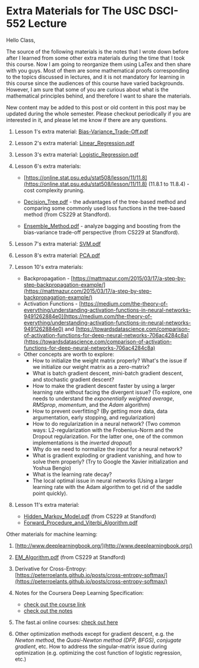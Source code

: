 # Extra Materials for The USC DSCI-552 Lecture

Hello Class,

The source of the following materials is the notes that I wrote down before after I learned from some other extra materials during the time that I took this course. Now I am going to reorganize them using LaTex and then share with you guys. Most of them are some mathematical proofs corresponding to the topics discussed in lectures, and it is not mandatory for learning in this course since the audiences of this course have varied backgrounds. However, I am sure that some of you are curious about what is the mathematical principles behind, and therefore I want to share the materials.

New content may be added to this post or old content in this post may be updated during the whole semester. Please checkout periodically if you are interested in it, and please let me know if there are any questions.

1. Lesson 1's extra material: [Bias-Variance_Trade-Off.pdf](<./Bias-Variance Trade-Off.pdf>)

2. Lesson 2's extra material: [Linear_Regression.pdf](<./Linear Regression.pdf>)

3. Lesson 3's extra material: [Logistic_Regression.pdf](<./Logistic Regression.pdf>)

4. Lesson 6's extra materials:

   - [https://online.stat.psu.edu/stat508/lesson/11/11.8](https://online.stat.psu.edu/stat508/lesson/11/11.8) (11.8.1 to 11.8.4) - cost complexity pruning.

   - [Decision_Tree.pdf](<./Decision Tree.pdf>) - the advantages of the tree-based method and comparing some commonly used loss functions in the tree-based method (from CS229 at Standford).
   - [Ensemble_Method.pdf](<./Ensemble Method.pdf>) - analyze bagging and boosting from the bias-variance trade-off perspective (from CS229 at Standford).

5. Lesson 7's extra material: [SVM.pdf](./SVM.pdf)

6. Lesson 8's extra material: [PCA.pdf](./PCA.pdf)

7. Lesson 10's extra materials:

   - Backpropagation - [https://mattmazur.com/2015/03/17/a-step-by-step-backpropagation-example/](https://mattmazur.com/2015/03/17/a-step-by-step-backpropagation-example/)
   - Activation Functions - [https://medium.com/the-theory-of-everything/understanding-activation-functions-in-neural-networks-9491262884e0](https://medium.com/the-theory-of-everything/understanding-activation-functions-in-neural-networks-9491262884e0) and [https://towardsdatascience.com/comparison-of-activation-functions-for-deep-neural-networks-706ac4284c8a](https://towardsdatascience.com/comparison-of-activation-functions-for-deep-neural-networks-706ac4284c8a)
   - Other concepts are worth to explore:
     - How to initialize the weight matrix properly? What's the issue if we initialize our weight matrix as a zero-matrix?
     - What is batch gradient descent, mini-batch gradient descent, and stochastic gradient descent?
     - How to make the gradient descent faster by using a larger learning rate without facing the divergent issue? (To explore, one needs to understand the _exponentially weighted average_, _RMSprop_, _momentum_, and the _Adam_ algorithm)
     - How to prevent overfitting? (By getting more data, data argumentation, early stopping, and regularization)
     - How to do regularization in a neural network? (Two common ways: L2-regularization with the Frobenius-Norm and the Dropout regularization. For the latter one, one of the common implementations is the _inverted dropout_)
     - Why do we need to normalize the input for a neural network?
     - What is gradient exploding or gradient vanishing, and how to solve them properly? (Try to Google the Xavier initialization and Yoshua Bengio)
     - What is the learning rate decay?
     - The local optimal issue in neural networks (Using a larger learning rate with the Adam algorithm to get rid of the saddle point quickly).

8. Lesson 11's extra material:
   - [Hidden_Markov_Model.pdf](<./Hidden Markov Model.pdf>) (from CS229 at Standford)
   - [Forward_Procedure_and_Viterbi_Algorithm.pdf](<./Forward Procedure and Viterbi Algorithm.pdf>)

Other materials for machine learning:

1. [http://www.deeplearningbook.org/](http://www.deeplearningbook.org/)

2. [EM_Algorithm.pdf](<./EM Algorithm.pdf>) (from CS229 at Standford)

3. Derivative for Cross-Entropy: [https://peterroelants.github.io/posts/cross-entropy-softmax/](https://peterroelants.github.io/posts/cross-entropy-softmax/)

4. Notes for the Coursera Deep Learning Specification:

   - [check out the course link](https://www.coursera.org/specializations/deep-learning?utm_source=gg&utm_medium=sem&utm_content=17-DeepLearning-US&campaignid=904733485&adgroupid=46370300620&device=c&keyword=coursera%20deep%20learning%20ai&matchtype=b&network=g&devicemodel=&adpostion=&creativeid=415429098219&hide_mobile_promo=&gclid=Cj0KCQjwo6D4BRDgARIsAA6uN18KtiNvpUj6viAHWc0mo74VRVAXR8ZplEmQ7FC90E1le6UMhg9P1nEaAvb8EALw_wcB#about)
   - [check out the notes](https://github.com/mbadry1/DeepLearning.ai-Summary)

5. The fast.ai online courses: [check out here](https://www.fast.ai/)

6. Other optimization methods except for gradient descent, e.g. the _Newton method_, the _Quasi-Newton method (DFP, BFGS)_, _conjugate gradient_, etc. How to address the singular-matrix issue during optimization (e.g. optimizing the cost function of logistic regression, etc.)
